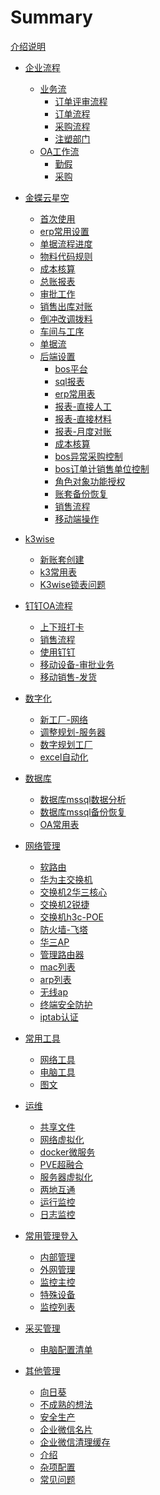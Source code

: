 <!--



```
cd /d D:\jack\云文档\
mdbook serve -n 0.0.0.0 -p 3000
```

mdbook build ./          #//发布一本书



npx wrangler pages publish book



--->

# Summary
[介绍说明](./readme.md)

- [企业流程]()
   - [业务流]( )
      - [订单评审流程](./erp/订单评审流程.md)
      - [订单流程](./erp/订单流程.md)	
      - [采购流程](./erp/采购流程.md)	
      - [注塑部门](./erp/factory/注塑部门.md)	
   - [OA工作流]( )
      - [勤假](./oa流程/勤假流程.md)	
      - [采购](./oa流程/采购流程.md)	

- [金蝶云星空]()
   - [首次使用](./金蝶云使用/首次登入.md)
   - [erp常用设置](./金蝶云使用/常用管理设置.md)
   - [单据流程进度](./金蝶云使用/审批流程查询.md)
   - [物料代码规则](./金蝶云使用/物料代码规则.md)
   - [成本核算](./金蝶云使用/成本核算-蓝图.md)
   - [总账报表](./金蝶云使用/总账报表.md)
   - [审批工作](./金蝶云使用/审批业务.md) 
   - [销售出库对账](./金蝶云操作/销售出库对账.md)
   - [倒冲改调拨料](./金蝶云使用/前倒冲领料.md)
   - [车间与工序](./金蝶云使用/生产管理.md)
   - [单据流](./金蝶云使用/蓝图单据流.md)
   - [后端设置]()
     - [bos平台](./金蝶云操作/bos平台.md)
     - [sql报表](./金蝶云操作/sql报表.md)
     - [erp常用表](./金蝶云操作/kd常用表结构.md)
     - [报表-直接人工](./erp/直接人工.md)
     - [报表-直接材料](./erp/直接材料.md)
     - [报表-月度对账](./erp/月度对账.md)
     - [成本核算](./erp/成本核算月报表.md)
     - [bos异常采购控制](./金蝶云操作/bos异常采购控制.md)
     - [bos订单计销售单位控制](./金蝶云操作/bos订单计销售单位控制.md)
     - [角色对象功能授权](./金蝶云操作/角色对象数据访问颗粒控制.md)
     - [账套备份恢复](./金蝶云操作/备份恢复注册数据中心.md)
     - [销售流程](./金蝶云操作/销售工作流程.md)
     - [移动端操作](./金蝶云操作/移动端操作.md)
- [k3wise]()
   - [新账套创建](./k3wise/k3wise账套配置.md)
   - [k3常用表](./k3wise/k3wise表.md)
   - [K3wise锁表问题](./服务器/k3问题正在调用中间层层处理.md)

- [钉钉OA流程]()
   - [上下班打卡](./钉钉/上下班打卡.md)
   - [销售流程](./oa流程/销售流程.md)
   - [使用钉钉](./钉钉/使用钉钉.md)
   - [移动设备-审批业务](./钉钉/移动设备-审批业务.md)
   - [移动销售-发货](./钉钉/移动销售-发货.md)
- [数字化]()
   - [新工厂-网络](./新工厂/调整规划-网络.md)
   - [调整规划-服务器](./新工厂/调整规划-服务器.md)
   - [数字规划工厂](./新工厂/树枝工厂.md)
   - [excel自动化](./新工厂/树枝工厂.md)
- [数据库]()
   - [数据库mssql数据分析](./服务器/ms数据库数据维护.md)
   - [数据库mssql备份恢复](./服务器/ms数据库维护.md)
   - [OA常用表](./服务器/补充数据.md)

- [网络管理]()
    - [软路由](网络/软路由.md)
    - [华为主交换机](./网络/管理主交换机.md)
    - [交换机2华三核心](./网络/交换机2华三核心.md)
    - [交换机2锐捷](./网络/交换机2锐捷.md)
    - [交换机h3c-POE](./网络/交换机2华三poe.md)
    - [防火墙-飞塔](./网络/防火墙-飞塔.md)
    - [华三AP](./网络/华三AP.md)
    - [管理路由器](./网络/管理路由器.md)
    - [mac列表](./网络/mac列表.md)
  - [arp列表](./网络/arp列表.md)
  - [无线ap](./无线ap.md)
  - [终端安全防护](./网络/安全防护.md)
  - [iptab认证](./网络/用户认证.md)

- [常用工具]()
    - [网络工具](./网络工具.md)
    - [电脑工具](./电脑工具.md)
    - [图文](./其他管理/uml图支持.md)
- [运维]()
   - [共享文件](./服务器/共享文件.md)
   - [网络虚拟化](./服务器/网络虚拟化.md)
   - [docker微服务](./服务器/微服务.md)
   - [PVE超融合](./服务器/pve.md)
   - [服务器虚拟化](./服务器/虚拟化设备.md)
   - [两地互通](./服务器/外部访问内部.md)
   - [运行监控](./服务器/zabbix监控.md)
   - [日志监控](./服务器/syslog监控.md)
- [常用管理登入]()
  - [内部管理](./管理内部.md)
   - [外网管理](./管理外网.md)
   - [监控主控](./网络/监控主控.md)
   - [特殊设备](./特殊设备.md)
   - [监控列表](./网络/监控设备列表.md)
- [采买管理](./其他管理/采买管理.md)
  
   - [电脑配置清单](./其他管理/电脑配置.md)
-  [其他管理]()
   - [向日葵](./其他管理/向日葵.md)
   - [不成熟的想法](./其他管理/不成熟的想法.md)
   - [安全生产](./其他管理/安全生产app.md)
   - [企业微信名片](./其他管理/企业微信名片.md)
   - [企业微信清理缓存](./其他管理/企业微信清理缓存.md)   
   - [介绍](./showme/readme.md)
   - [杂项配置](./k.md)
   - [常见问题](./金蝶云操作/常见问题.md)




